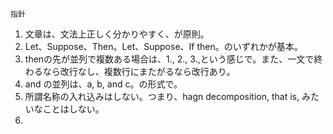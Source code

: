 ```
指針
```
1. 文章は、文法上正しく分かりやすく、が原則。
2. Let、Suppose、Then。Let、Suppose、If then。のいずれかが基本。
3. thenの先が並列で複数ある場合は、1., 2., 3.,という感じで。また、一文で終わるなら改行なし、複数行にまたがるなら改行あり。
4. and の並列は、a, b, and c。の形式で。
5. 所謂名称の入れ込みはしない。つまり、hagn decomposition, that is, みたいなことはしない。
6. 